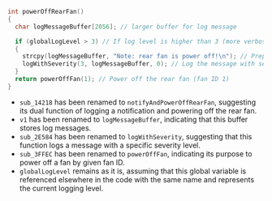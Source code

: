 ```c
int powerOffRearFan()
{
  char logMessageBuffer[2056]; // larger buffer for log message

  if (globalLogLevel > 3) // If log level is higher than 3 (more verbose)
  {
    strcpy(logMessageBuffer, "Note: rear fan is power off!\n"); // Prepare log message
    logWithSeverity(3, logMessageBuffer, 0); // Log the message with severity 3
  }
  return powerOffFan(1); // Power off the rear fan (fan ID 1)
}
```

- `sub_14218` has been renamed to `notifyAndPowerOffRearFan`, suggesting its dual function of logging a notification and powering off the rear fan.
- `v1` has been renamed to `logMessageBuffer`, indicating that this buffer stores log messages.
- `sub_2E584` has been renamed to `logWithSeverity`, suggesting that this function logs a message with a specific severity level.
- `sub_3FFEC` has been renamed to `powerOffFan`, indicating its purpose to power off a fan by given fan ID.
- `globalLogLevel` remains as it is, assuming that this global variable is referenced elsewhere in the code with the same name and represents the current logging level.
